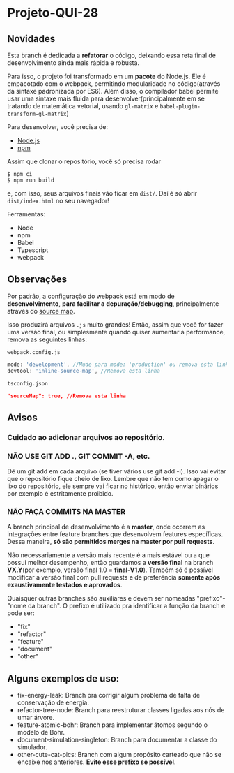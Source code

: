 # Projeto-QUI-28

## Novidades
Esta branch é dedicada a **refatorar** o código, deixando essa reta final de desenvolvimento ainda mais rápida e robusta.

Para isso, o projeto foi transformado em um **pacote** do Node.js. Ele é empacotado com o webpack, permitindo modularidade no código(através da sintaxe padronizada por ES6).
Além disso, o compilador babel permite usar uma sintaxe mais fluida para desenvolver(principalmente em se tratando
 de matemática vetorial, usando `gl-matrix` e `babel-plugin-transform-gl-matrix`)

Para desenvolver, você precisa de:
 - [Node.js](https://nodejs.org/en/)
 - [npm](https://www.npmjs.com/)

Assim que clonar o repositório, você só precisa rodar 
```shell script
$ npm ci
$ npm run build
```

e, com isso, seus arquivos finais vão ficar em `dist/`. Daí é só abrir `dist/index.html` no seu navegador!

Ferramentas:
 - Node
 - npm
 - Babel
 - Typescript
 - webpack

## Observações

Por padrão, a configuração do webpack está em modo de **desenvolvimento**, **para facilitar a depuração/debugging**, principalmente através do [source map](https://webpack.js.org/guides/development/#using-source-maps).

Isso produzirá arquivos `.js` muito grandes! Então, assim que você for fazer uma versão final, ou simplesmente quando quiser aumentar a performance,
remova as seguintes linhas:

`webpack.config.js`

```js
mode: 'development', //Mude para mode: 'production' ou remova esta linha
devtool: 'inline-source-map', //Remova esta linha
```

`tsconfig.json`

```json
"sourceMap": true, //Remova esta linha
```

## Avisos

### Cuidado ao adicionar arquivos ao repositório.

### NÃO USE GIT ADD ., GIT COMMIT -A, etc.

Dê um git add em cada arquivo (se tiver vários use git add -i). Isso vai evitar que o repositório fique cheio de lixo. 
Lembre que não tem como apagar o lixo do repositório, ele sempre vai ficar no histórico, então enviar binários por 
exemplo é estritamente proibido.

### NÃO FAÇA COMMITS NA MASTER

A branch principal de desenvolvimento é a **master**, onde ocorrem as integrações entre feature branches que desenvolvem 
features específicas. Dessa maneira, **só são permitidos merges na master por pull requests**.

Não necessariamente a versão mais recente é a mais estável ou a que possui melhor desempenho, então guardamos 
a **versão final** na branch **VX.Y**(por exemplo, versão final 1.0 = **final-V1.0**). Também só é possível modificar a versão final
com pull requests e de preferência **somente após exaustivamente testados e aprovados**.
    
Quaisquer outras branches são auxiliares e devem ser nomeadas "prefixo"-"nome da branch". O prefixo é utilizado pra
identificar a função da branch e pode ser:
- "fix"
- "refactor"
- "feature"
- "document"
- "other"

## Alguns exemplos de uso:

* fix-energy-leak: Branch pra corrigir algum problema de falta de conservação de energia.
* refactor-tree-node: Branch para reestruturar classes ligadas aos nós de umar árvore.
* feature-atomic-bohr: Branch para implementar átomos segundo o modelo de Bohr.
* document-simulation-singleton: Branch para documentar a classe do simulador.
* other-cute-cat-pics: Branch com algum propósito carteado que não se encaixe nos anteriores. **Evite esse prefixo se possível**. 





